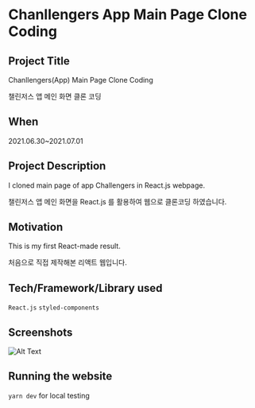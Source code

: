 # Chanllengers App Main Page Clone Coding 

## Project Title
Chanllengers(App) Main Page Clone Coding

챌린저스 앱 메인 화면 클론 코딩

## When
2021.06.30~2021.07.01

## Project Description
I cloned main page of app Challengers in React.js webpage.

챌린저스 앱 메인 화면을 React.js 를 활용하여 웹으로 클론코딩 하였습니다.

## Motivation
This is my first React-made result.

처음으로 직접 제작해본 리액트 웹입니다.

## Tech/Framework/Library used
`React.js` 
`styled-components`

## Screenshots
![Alt Text](https://media.giphy.com/media/2f3HsoyMMoiwpidseR/giphy.gif)

## Running the website
`yarn dev` for local testing
